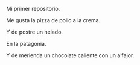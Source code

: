 

Mi primer repositorio.

Me gusta la pizza de pollo a la crema.

Y de postre un helado.

En la patagonia.

Y de merienda un chocolate caliente con un alfajor.
